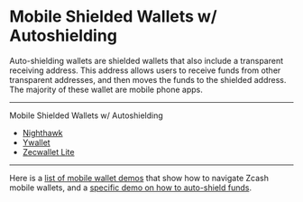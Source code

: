 # Mobile Shielded Wallets w/ Autoshielding

Auto-shielding wallets are shielded wallets that also include a transparent receiving address. This address allows users to receive funds from other transparent addresses, and then moves the funds to the shielded address. The majority of these wallet are mobile phone apps.

---

Mobile Shielded Wallets w/ Autoshielding

- [Nighthawk](https://nighthawkwallet.com/)
- [Ywallet](https://ywallet.app/)
- [Zecwallet Lite](https://www.zecwallet.co/)

---

Here is a [list of mobile wallet demos](https://www.youtube.com/channel/UC3-KM00kjCUheRzO5cq3PAA) that show how to navigate Zcash mobile wallets, and a [specific demo on how to auto-shield funds](https://www.youtube.com/watch?v=W2msuzrxr3s).

